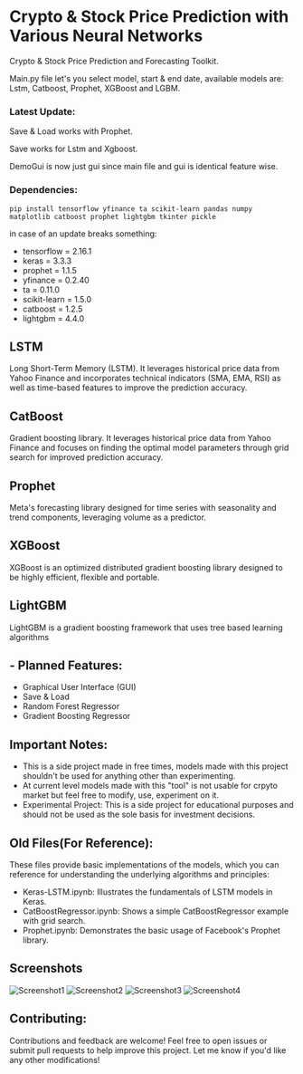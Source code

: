 # Crypto & Stock Price Prediction with Various Neural Networks
Crypto & Stock Price Prediction and Forecasting Toolkit.

Main.py file let's you select model, start & end date, available models are: Lstm, Catboost, Prophet, XGBoost and LGBM.


### Latest Update:
Save & Load works with Prophet.

Save works for Lstm and Xgboost.

DemoGui is now just gui since main file and gui is identical feature wise.


### Dependencies:

```
pip install tensorflow yfinance ta scikit-learn pandas numpy matplotlib catboost prophet lightgbm tkinter pickle 
```
in case of an update breaks something:
- tensorflow = 2.16.1
- keras = 3.3.3
- prophet = 1.1.5
- yfinance = 0.2.40
- ta = 0.11.0
- scikit-learn = 1.5.0
- catboost = 1.2.5
- lightgbm = 4.4.0

## LSTM
Long Short-Term Memory (LSTM). It leverages historical price data from Yahoo Finance and incorporates technical indicators (SMA, EMA, RSI) as well as time-based features to improve the prediction accuracy.

## CatBoost
Gradient boosting library. It leverages historical price data from Yahoo Finance and focuses on finding the optimal model parameters through grid search for improved prediction accuracy.

## Prophet
Meta's forecasting library designed for time series with seasonality and trend components, leveraging volume as a predictor.

## XGBoost
XGBoost is an optimized distributed gradient boosting library designed to be highly efficient, flexible and portable. 

## LightGBM
LightGBM is a gradient boosting framework that uses tree based learning algorithms

## - Planned Features:
- Graphical User Interface (GUI)
- Save & Load
- Random Forest Regressor
- Gradient Boosting Regressor

## Important Notes:
- This is a side project made in free times, models made with this project shouldn't be used for anything other than experimenting.
- At current level models made with this "tool" is not usable for crpyto market but feel free to modify, use, experiment on it.
- Experimental Project: This is a side project for educational purposes and should not be used as the sole basis for investment decisions.

## Old Files(For Reference):
These files provide basic implementations of the models, which you can reference for understanding the underlying algorithms and principles:

- Keras-LSTM.ipynb: Illustrates the fundamentals of LSTM models in Keras.
- CatBoostRegressor.ipynb: Shows a simple CatBoostRegressor example with grid search.
- Prophet.ipynb: Demonstrates the basic usage of Facebook's Prophet library.


## Screenshots

![Screenshot1](https://i.imgur.com/P6u9Eg1.png)
![Screenshot2](https://i.imgur.com/W8ucKjX.png)
![Screenshot3](https://i.imgur.com/4Frsf3w.png)
![Screenshot4](https://i.imgur.com/p4SZXei.png)

## Contributing:

Contributions and feedback are welcome! Feel free to open issues or submit pull requests to help improve this project.
Let me know if you'd like any other modifications!
